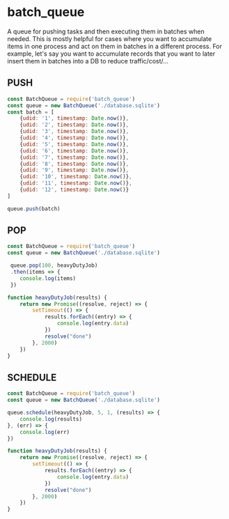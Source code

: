 # batch_queue
A queue for pushing tasks and then executing them in batches when needed. This is mostly helpful for cases where you want to accumulate items in one process and act on them in batches in a different process. For example, let's say you want to accumulate records that you want to later insert them in batches into a DB to reduce traffic/cost/...  

## PUSH
```javascript
const BatchQueue = require('batch_queue')
const queue = new BatchQueue('./database.sqlite')
const batch = [
	{udid: '1', timestamp: Date.now()},
	{udid: '2', timestamp: Date.now()},
	{udid: '3', timestamp: Date.now()},
	{udid: '4', timestamp: Date.now()},
	{udid: '5', timestamp: Date.now()},
	{udid: '6', timestamp: Date.now()},
	{udid: '7', timestamp: Date.now()},
	{udid: '8', timestamp: Date.now()},
	{udid: '9', timestamp: Date.now()},
	{udid: '10', timestamp: Date.now()},
	{udid: '11', timestamp: Date.now()},
	{udid: '12', timestamp: Date.now()}
]

queue.push(batch)
```

## POP
```javascript
const BatchQueue = require('batch_queue')
const queue = new BatchQueue('./database.sqlite')

 queue.pop(100, heavyDutyJob)
 .then(items => {
 	console.log(items)
 })

function heavyDutyJob(results) {
	return new Promise((resolve, reject) => {
		setTimeout(() => {
			results.forEach((entry) => {
				console.log(entry.data)
			})
			resolve("done")
		}, 2000)
	})
}
```

## SCHEDULE
```javascript
const BatchQueue = require('batch_queue')
const queue = new BatchQueue('./database.sqlite')

queue.schedule(heavyDutyJob, 5, 1, (results) => {
	console.log(results)
}, (err) => {
	console.log(err)
})

function heavyDutyJob(results) {
	return new Promise((resolve, reject) => {
		setTimeout(() => {
			results.forEach((entry) => {
				console.log(entry.data)
			})
			resolve("done")
		}, 2000)
	})
}
```